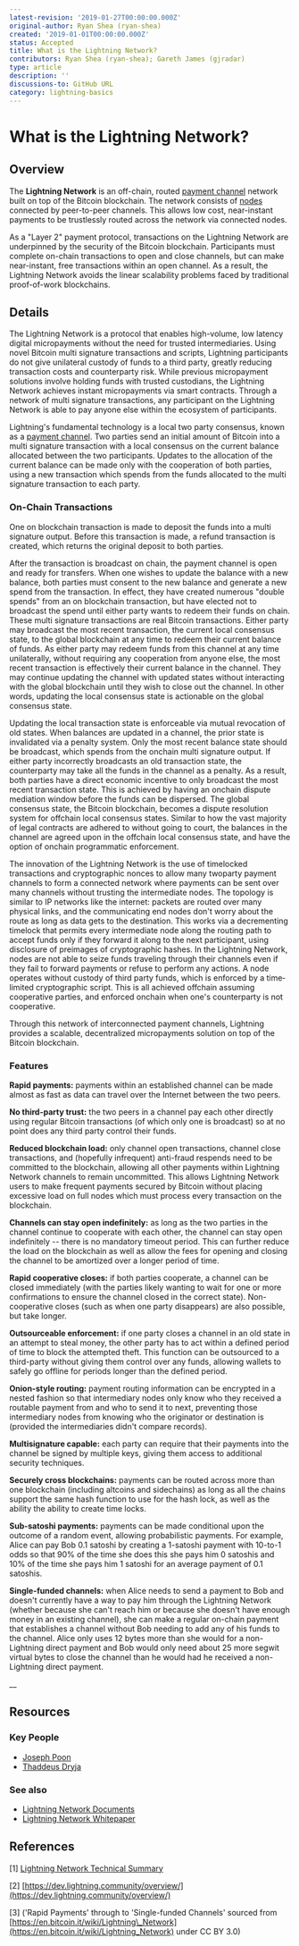 ```yaml
---
latest-revision: '2019-01-27T00:00:00.000Z'
original-author: Ryan Shea (ryan-shea)
created: '2019-01-01T00:00:00.000Z'
status: Accepted
title: What is the Lightning Network?
contributors: Ryan Shea (ryan-shea); Gareth James (gjradar)
type: article
description: ''
discussions-to: GitHub URL
category: lightning-basics
---
```


# What is the Lightning Network?

## Overview

The **Lightning Network** is an off-chain, routed [payment channel](payment-channel.md) network built on top of the Bitcoin blockchain. The network consists of [nodes](node.md) connected by peer-to-peer channels. This allows low cost, near-instant payments to be trustlessly routed across the network via connected nodes.

As a "Layer 2" payment protocol, transactions on the Lightning Network are underpinned by the security of the Bitcoin blockchain. Participants must complete on-chain transactions to open and close channels, but can make near-instant, free transactions within an open channel. As a result, the Lightning Network avoids the linear scalability problems faced by traditional proof-of-work blockchains.

## Details

The Lightning Network is a protocol that enables high­-volume, low ­latency digital micropayments without the need for trusted intermediaries. Using novel Bitcoin multi signature transactions and scripts, Lightning participants do not give unilateral custody of funds to a third party, greatly reducing transaction costs and counterparty risk. While previous micropayment solutions involve holding funds with trusted custodians, the Lightning Network achieves instant micropayments via smart contracts. Through a network of multi signature transactions, any participant on the Lightning Network is able to pay anyone else within the ecosystem of participants.

Lightning's fundamental technology is a local two ­party consensus, known as a [payment channel](payment-channel.md). Two parties send an initial amount of Bitcoin into a multi signature transaction with a local consensus on the current balance allocated between the two participants. Updates to the allocation of the current balance can be made only with the cooperation of both parties, using a new transaction which spends from the funds allocated to the multi signature transaction to each party.

### On-Chain Transactions

One on­ blockchain transaction is made to deposit the funds into a multi signature output. Before this transaction is made, a refund transaction is created, which returns the original deposit to both parties.

After the transaction is broadcast on­ chain, the payment channel is open and ready for transfers. When one wishes to update the balance with a new balance, both parties must consent to the new balance and generate a new spend from the transaction. In effect, they have created numerous "double spends" from an on­ blockchain transaction, but have elected not to broadcast the spend until either party wants to redeem their funds on­ chain. These multi signature transactions are real Bitcoin transactions. Either party may broadcast the most recent transaction, the current local consensus state, to the global blockchain at any time to redeem their current balance of funds. As either party may redeem funds from this channel at any time unilaterally, without requiring any cooperation from anyone else, the most recent transaction is effectively their current balance in the channel. They may continue updating the channel with updated states without interacting with the global blockchain until they wish to close out the channel. In other words, updating the local consensus state is actionable on the global consensus state.

Updating the local transaction state is enforceable via mutual revocation of old states. When balances are updated in a channel, the prior state is invalidated via a penalty system. Only the most recent balance state should be broadcast, which spends from the on­chain multi signature output. If either party incorrectly broadcasts an old transaction state, the counterparty may take all the funds in the channel as a penalty. As a result, both parties have a direct economic incentive to only broadcast the most recent transaction state. This is achieved by having an on­chain dispute mediation window before the funds can be dispersed. The global consensus state, the Bitcoin blockchain, becomes a dispute resolution system for off­chain local consensus states. Similar to how the vast majority of legal contracts are adhered to without going to court, the balances in the channel are agreed upon in the off­chain local consensus state, and have the option of on­chain programmatic enforcement.

The innovation of the Lightning Network is the use of time­locked transactions and cryptographic nonces to allow many two­party payment channels to form a connected network where payments can be sent over many channels without trusting the intermediate nodes. The topology is similar to IP networks like the internet: packets are routed over many physical links, and the communicating end nodes don't worry about the route as long as data gets to the destination. This works via a decrementing time­lock that permits every intermediate node along the routing path to accept funds only if they forward it along to the next participant, using disclosure of preimages of cryptographic hashes. In the Lightning Network, nodes are not able to seize funds traveling through their channels even if they fail to forward payments or refuse to perform any actions. A node operates without custody of third party funds, which is enforced by a time­limited cryptographic script. This is all achieved off­chain assuming cooperative parties, and enforced on­chain when one's counterparty is not cooperative.

Through this network of interconnected payment channels, Lightning provides a scalable, decentralized micropayments solution on top of the Bitcoin blockchain.

### Features

**Rapid payments:** payments within an established channel can be made almost as fast as data can travel over the Internet between the two peers.

**No third-party trust:** the two peers in a channel pay each other directly using regular Bitcoin transactions \(of which only one is broadcast\) so at no point does any third party control their funds.

**Reduced blockchain load:** only channel open transactions, channel close transactions, and \(hopefully infrequent\) anti-fraud respends need to be committed to the blockchain, allowing all other payments within Lightning Network channels to remain uncommitted. This allows Lightning Network users to make frequent payments secured by Bitcoin without placing excessive load on full nodes which must process every transaction on the blockchain.

**Channels can stay open indefinitely:** as long as the two parties in the channel continue to cooperate with each other, the channel can stay open indefinitely -- there is no mandatory timeout period. This can further reduce the load on the blockchain as well as allow the fees for opening and closing the channel to be amortized over a longer period of time.

**Rapid cooperative closes:** if both parties cooperate, a channel can be closed immediately \(with the parties likely wanting to wait for one or more confirmations to ensure the channel closed in the correct state\). Non-cooperative closes \(such as when one party disappears\) are also possible, but take longer.

**Outsourceable enforcement:** if one party closes a channel in an old state in an attempt to steal money, the other party has to act within a defined period of time to block the attempted theft. This function can be outsourced to a third-party without giving them control over any funds, allowing wallets to safely go offline for periods longer than the defined period.

**Onion-style routing:** payment routing information can be encrypted in a nested fashion so that intermediary nodes only know who they received a routable payment from and who to send it to next, preventing those intermediary nodes from knowing who the originator or destination is \(provided the intermediaries didn't compare records\).

**Multisignature capable:** each party can require that their payments into the channel be signed by multiple keys, giving them access to additional security techniques.

**Securely cross blockchains:** payments can be routed across more than one blockchain \(including altcoins and sidechains\) as long as all the chains support the same hash function to use for the hash lock, as well as the ability the ability to create time locks.

**Sub-satoshi payments:** payments can be made conditional upon the outcome of a random event, allowing probabilistic payments. For example, Alice can pay Bob 0.1 satoshi by creating a 1-satoshi payment with 10-to-1 odds so that 90% of the time she does this she pays him 0 satoshis and 10% of the time she pays him 1 satoshi for an average payment of 0.1 satoshis.

**Single-funded channels:** when Alice needs to send a payment to Bob and doesn't currently have a way to pay him through the Lightning Network \(whether because she can't reach him or because she doesn't have enough money in an existing channel\), she can make a regular on-chain payment that establishes a channel without Bob needing to add any of his funds to the channel. Alice only uses 12 bytes more than she would for a non-Lightning direct payment and Bob would only need about 25 more segwit virtual bytes to close the channel than he would had he received a non-Lightning direct payment.

\_\_

## Resources

### Key People

* [Joseph Poon](https://twitter.com/jcp)
* [Thaddeus Dryja](https://twitter.com/tdryja)

### See also

* [Lightning Network Documents](https://lightning.network/docs/)
* [Lightning Network Whitepaper](https://lightning.network/lightning-network-paper.pdf)

## References

\[1\] [Lightning Network Technical Summary](https://lightning.network/lightning-network-technical-summary.pdf)

\[2\] [https://dev.lightning.community/overview/](https://dev.lightning.community/overview/)

\[3\] \('Rapid Payments' through to 'Single-funded Channels' sourced from [https://en.bitcoin.it/wiki/Lightning\_Network](https://en.bitcoin.it/wiki/Lightning_Network) under CC BY 3.0\)

